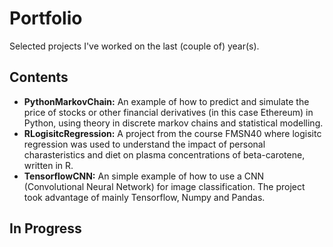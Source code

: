 # Portfolio
Selected projects I've worked on the last (couple of) year(s).

## Contents
* **PythonMarkovChain:** An example of how to predict and simulate the price of stocks or other financial derivatives (in this case Ethereum) in Python, using theory in discrete markov chains and statistical modelling.
* **RLogisitcRegression:** A project from the course FMSN40 where logisitc regression was used to understand the impact of personal charasteristics and diet on plasma concentrations of beta-carotene, written in R.
* **TensorflowCNN:** An simple example of how to use a CNN (Convolutional Neural Network) for image classification. The project took advantage of mainly Tensorflow, Numpy and Pandas. 
## In Progress
